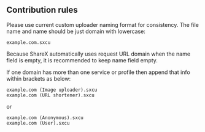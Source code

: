## Contribution rules

Please use current custom uploader naming format for consistency. The file name and name should be just domain with lowercase:

```
example.com.sxcu
```

Because ShareX automatically uses request URL domain when the name field is empty, it is recommended to keep name field empty.

If one domain has more than one service or profile then append that info within brackets as below:

```
example.com (Image uploader).sxcu
example.com (URL shortener).sxcu
```

or

```
example.com (Anonymous).sxcu
example.com (User).sxcu
```
